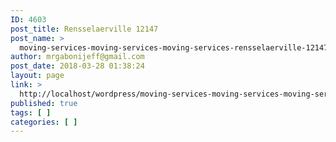 ```yaml
---
ID: 4603
post_title: Rensselaerville 12147
post_name: >
  moving-services-moving-services-moving-services-rensselaerville-12147
author: mrgabonijeff@gmail.com
post_date: 2018-03-28 01:38:24
layout: page
link: >
  http://localhost/wordpress/moving-services-moving-services-moving-services-rensselaerville-12147/
published: true
tags: [ ]
categories: [ ]
---
```

